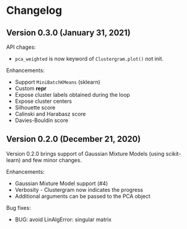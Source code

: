 Changelog
=========

Version 0.3.0 (January 31, 2021)
--------------------------------

API chages:

- ``pca_weighted`` is now keyword of ``Clustergram.plot()`` not init.

Enhancements:

- Support ``MiniBatchKMeans`` (sklearn)
- Custom __repr__
- Expose cluster labels obtained during the loop
- Expose cluster centers
- Silhouette score
- Calinski and Harabasz score
- Davies-Bouldin score


Version 0.2.0 (December 21, 2020)
---------------------------------

Version 0.2.0 brings support of Gaussian Mixture Models (using scikit-learn) and few minor changes.

Enhancements:

- Gaussian Mixture Model support (#4)
- Verbosity - Clustergram now indicates the progress
- Additional arguments can be passed to the PCA object

Bug fixes:

- BUG: avoid LinAlgError: singular matrix
